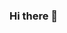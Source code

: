 ### Hi there 👋

<!--
**jfodor1/jfodor1** is a ✨ _special_ ✨ repository because its `README.md` (this file) appears on your GitHub profile.

Here are some ideas to get you started:

###🔭 I’m currently working on EE 5450 as a student
- 🌱 I’m currently learning how to be a better embedded hardware engineer
- 🤔 I’m looking for help with coding and learning to hone my programming skills
- 📫 How to reach me: jfodor@calstatela.edu
- ⚡ Fun fact: I am a Star Wars fan
